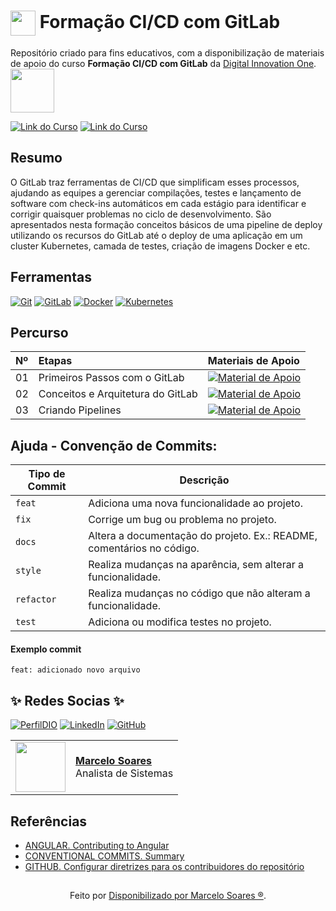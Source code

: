 <h1>
    <a href="https://www.dio.me/">
     <img align="center" width="40px" src="https://hermes.digitalinnovation.one/assets/diome/logo-minimized.png"></a>
    <span> Formação CI/CD com GitLab</span>
</h1>

Repositório criado para fins educativos, com a disponibilização de materiais de apoio do curso **Formação CI/CD com GitLab** da [Digital Innovation One](https://www.dio.me/).
<br>
<img width="70px" background-color="black" src="https://hermes.digitalinnovation.one/assets/diome/logo.svg">

[![Link do Curso](https://img.shields.io/badge/▶-000?style=for-the-badge&logo=movie&logoColor=E94D5F)](https://web.dio.me/track/formacao-gitlab-cicd) 
[![Link do Curso](https://img.shields.io/badge/Acesse%20o%20Curso%20na%20Plataforma-E94D5F?style=for-the-badge)](https://web.dio.me/track/formacao-gitlab-cicd) 

## Resumo
O GitLab traz ferramentas de CI/CD que simplificam esses processos, ajudando as equipes a gerenciar compilações, testes e lançamento de software com check-ins automáticos em cada estágio para identificar e corrigir quaisquer problemas no ciclo de desenvolvimento. São apresentados nesta formação conceitos básicos de uma pipeline de deploy utilizando os recursos do GitLab até o deploy de uma aplicação em um cluster Kubernetes, camada de testes, criação de imagens Docker e etc.   

## Ferramentas
[![Git](https://img.shields.io/badge/Git-000?style=for-the-badge&logo=git&logoColor=E94D5F)](https://git-scm.com/doc) 
[![GitLab](https://img.shields.io/badge/GitLab-000?style=for-the-badge&logo=gitlab&logoColor=30A3DC)](https://docs.gitlab.com/)
[![Docker](https://img.shields.io/badge/Docker-000?style=for-the-badge&logo=docker&logoColor=30A3DC)](https://https://docs.docker.com/)
[![Kubernetes](https://img.shields.io/badge/Kubernetes-000?style=for-the-badge&logo=kubernetes&logoColor=30A3DC)](https://kubernetes.io/docs/home/)

## Percurso
<table>
  <thead>
    <tr align="left">
      <th>Nº</th>
      <th>Etapas</th>
      <th>Materiais de Apoio</th>
    </tr>
  </thead>
  <tbody align="left">
    <tr>
      <td>01</td>
      <td>Primeiros Passos com o GitLab</td>
      <td align="center">
        <a href="https://github.com/Mdsoare/gitlab-cicd/tree/main/00-primeiros-passos">
           <img align="center" alt="Material de Apoio" src="https://img.shields.io/badge/Ver%20Material-30A3DC?style=for-the-badge">
        </a>
      </td>
    </tr>
    <tr>
      <td>02</td>
      <td>Conceitos e Arquitetura do GitLab</td>
      <td align="center">
        <a href="https://github.com/Mdsoare/gitlab-cicd/tree/main/00-primeiros-passos">
           <img align="center" alt="Material de Apoio" src="https://img.shields.io/badge/Ver%20Material-E94D5F?style=for-the-badge">
        </a>
      </td>
    </tr>
    <tr>
      <td>03</td>
      <td>Criando Pipelines</td>
      <td align="center">
        <a href="https://github.com/Mdsoare/gitlab-cicd/tree/main/01-conceitos-arquitetura">
           <img align="center" alt="Material de Apoio" src="https://img.shields.io/badge/Ver%20Material-30A3DC?style=for-the-badge">
        </a>
      </td>    
    </tr>    
  </tbody>
  <tfoot></tfoot>
</table>

## Ajuda - Convenção de Commits:

| Tipo de Commit | Descrição                                                                                                 |
| -------------- | --------------------------------------------------------------------------------------------------------- |
| `feat`         | Adiciona uma nova funcionalidade ao projeto.                                                              |
| `fix`          | Corrige um bug ou problema no projeto.                                                                    |
| `docs`         | Altera a documentação do projeto. Ex.: README, comentários no código.                                     |
| `style`        | Realiza mudanças na aparência, sem alterar a funcionalidade.                                              |
| `refactor`     | Realiza mudanças no código que não alteram a funcionalidade.                                              |
| `test`         | Adiciona ou modifica testes no projeto.                                                                   |

#### Exemplo commit

`feat: adicionado novo arquivo`


## ✨ ️Redes Socias ✨

[![PerfilDIO](https://img.shields.io/badge/DIO-000?style=for-the-badge)](https://web.dio.me/users/marcelo_soares92)
[![LinkedIn](https://img.shields.io/badge/LinkedIn-000?style=for-the-badge&logo=linkedin&logoColor=0E76A8)](https://www.linkedin.com/in/marcelodsoares/) 
[![GitHub](https://img.shields.io/badge/GitHub-000?style=for-the-badge&logo=github&logoColor=30A3DC)](https://github.com/Mdsoare/)

<table>
  <tr>
    <td>
      <img width="80px" align="center" src="https://avatars.githubusercontent.com/Mdsoare"/>
    </td>
    <td align="left">
      <a href="https://github.com/Mdsoare">
        <span><b>Marcelo Soares</b></span>
      </a>
      <br>
      <span>Analista de Sistemas</span>
    </td>
  </tr>
</table>

## Referências
- [ANGULAR. Contributing to Angular](https://github.com/angular/angular/blob/22b96b9/CONTRIBUTING.md)
- [CONVENTIONAL COMMITS. Summary](https://www.conventionalcommits.org/en/v1.0.0/)
- [GITHUB. Configurar diretrizes para os contribuidores do repositório](https://docs.github.com/pt/communities/setting-up-your-project-for-healthy-contributions/setting-guidelines-for-repository-contributors)

##
<div align="center">Feito por <a href="https://github.com/Mdsoare">Disponibilizado por Marcelo Soares ®</a>.</div>
